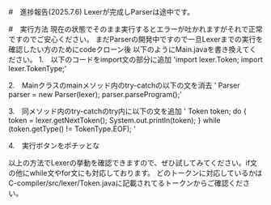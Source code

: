 #　進捗報告(2025.7.6)
Lexerが完成しParserは途中です。

#　実行方法
現在の状態でそのまま実行するとエラーが吐かれますがそれで正常ですのでご安心ください。
まだParserの開発中ですので一旦Lexerまでの実行を確認したい方のためにcodeクローン後
以下のようにMain.javaを書き換えてください。
1.　以下のコードをimport文の部分に追加
'import lexer.Token;
import lexer.TokenType;'

2.　Mainクラスのmainメソッド内のtry-catchの以下の文を消去
' Parser parser = new Parser(lexer);
  parser.parseProgram();'

3.　同メソッド内のtry-catchのtry内に以下の文を追加
' Token token;
            do {
                token = lexer.getNextToken();
                System.out.println(token);
            } while (token.getType() != TokenType.EOF);
'

4.　実行ボタンをポチッとな

以上の方法でLexerの挙動を確認できますので、ぜひ試してみてください。if文の他にwhile文やfor文にも対応しております。
どのトークンに対応しているかはC-compiler/src/lexer/Token.javaに記載されてるトークンからご確認ください。
  
